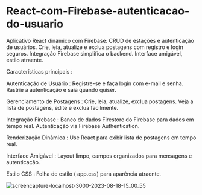 # React-com-Firebase-autenticacao-do-usuario
Aplicativo React dinâmico com Firebase: CRUD de estações e autenticação de usuários. Crie, leia, atualize e exclua postagens com registro e login seguros. Integração Firebase simplifica o backend. Interface amigável, estilo atraente.

Características principais :

Autenticação de Usuário : Registre-se e faça login com e-mail e senha. Rastrie a autenticação e saia quando quiser.

Gerenciamento de Postagens : Crie, leia, atualize, exclua postagens. Veja a lista de postagens, edite e exclua facilmente.

Integração Firebase : Banco de dados Firestore do Firebase para dados em tempo real. Autenticação via Firebase Authentication.

Renderização Dinâmica : Use React para exibir lista de postagens em tempo real.

Interface Amigável : Layout limpo, campos organizados para mensagens e autenticação.

Estilo CSS : Folha de estilo ( app.css) para aparência atraente.

![screencapture-localhost-3000-2023-08-18-15_00_55](https://github.com/DurezahGeek/React-com-Firebase-autenticacao-do-usuario/assets/134101156/df54d95a-58e6-4b0d-83c0-c0bebe392251)
